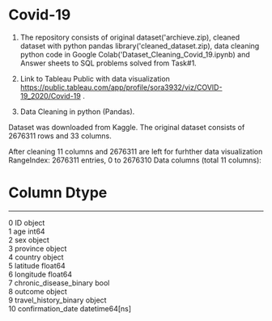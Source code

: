 # Covid-19

1. The repository consists of original dataset('archieve.zip), cleaned dataset with python pandas library('cleaned_dataset.zip), data cleaning python code in Google Colab('Dataset_Cleaning_Covid_19.ipynb) and Answer sheets to SQL problems solved from Task#1. 

2. Link to Tableau Public with data visualization https://public.tableau.com/app/profile/sora3932/viz/COVID-19_2020/Covid-19 .

3. Data Cleaning in python (Pandas).

Dataset was downloaded from Kaggle. The original dataset consists of 2676311 rows and 33 columns.

After cleaning 11 columns and 2676311 are left for furhther data visualization
RangeIndex: 2676311 entries, 0 to 2676310
Data columns (total 11 columns):
 #   Column                  Dtype         
---  ------                  -----         
 0   ID                      object        
 1   age                     int64         
 2   sex                     object        
 3   province                object        
 4   country                 object        
 5   latitude                float64       
 6   longitude               float64       
 7   chronic_disease_binary  bool          
 8   outcome                 object        
 9   travel_history_binary   object        
 10  confirmation_date       datetime64[ns]


